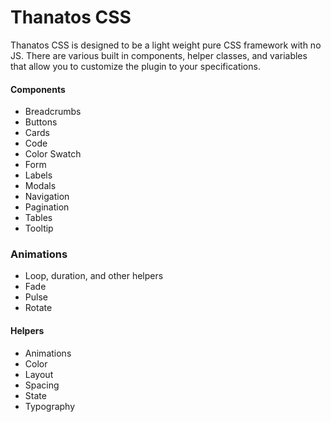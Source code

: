 # Thanatos CSS
Thanatos CSS is designed to be a light weight pure CSS framework with no JS. There are various built
in components, helper classes, and variables that allow you to customize the plugin to your specifications.

#### Components
- Breadcrumbs
- Buttons
- Cards
- Code
- Color Swatch
- Form
- Labels
- Modals
- Navigation
- Pagination
- Tables
- Tooltip

### Animations
- Loop, duration, and other helpers
- Fade
- Pulse
- Rotate

#### Helpers
- Animations
- Color
- Layout
- Spacing
- State
- Typography